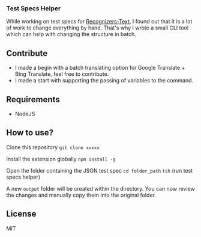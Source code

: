 ### Test Specs Helper
While working on test specs for [Recognizers-Text](https://github.com/Microsoft/Recognizers-Text), I found out that it is a lot of work to change everything by hand. That's why I wrote a small CLI tool which can help with changing the structure in batch.

## Contribute
* I made a begin with a batch translating option for Google Translate + Bing Translate, feel free to contribute. 
* I made a start with supporting the passing of variables to the command.

## Requirements
* NodeJS

## How to use?
Clone this repository
`git clone xxxxx`

Install the extension globally
`npm install -g`

Open the folder containing the JSON test spec
`cd folder_path`
`tsh` (run test specs helper)

A new `output` folder will be created within the directory. You can now review the changes and manually copy them into the original folder.

## License
MIT